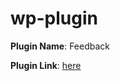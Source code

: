 # wp-plugin

**Plugin Name**: Feedback

**Plugin Link**: [here](https://github.com/GHamza-Dev/wordpress-overview/tree/main/wp-content/plugins/feedback)